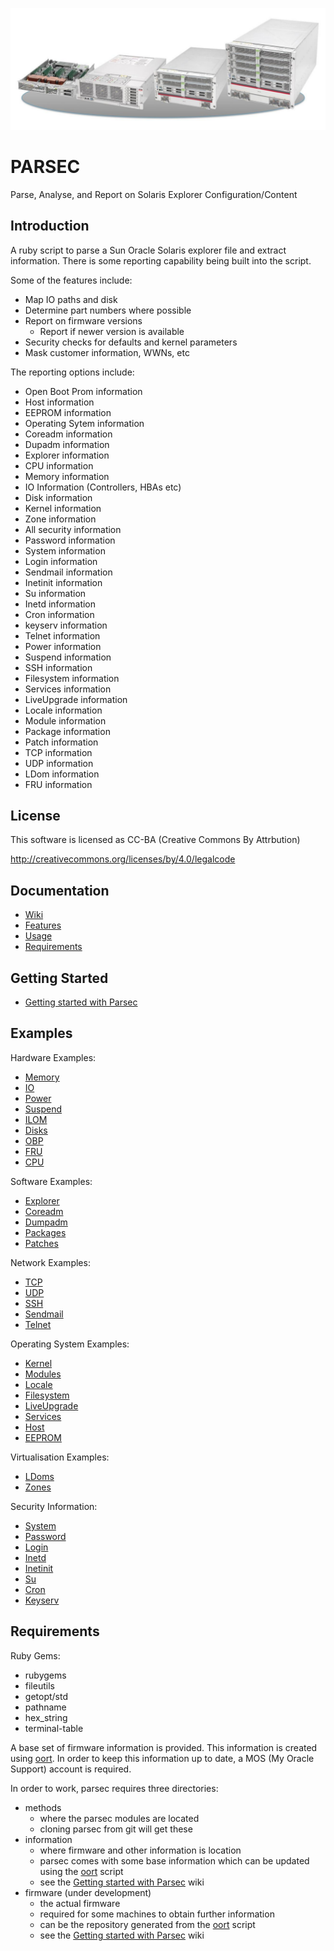 ![alt tag](https://raw.githubusercontent.com/lateralblast/parsec/master/sparc_t5.png)

PARSEC
======

Parse, Analyse, and Report on Solaris Explorer Configuration/Content

Introduction
------------

A ruby script to parse a Sun Oracle Solaris explorer file and extract information.
There is some reporting capability being built into the script.

Some of the features include:

- Map IO paths and disk
- Determine part numbers where possible
- Report on firmware versions
  - Report if newer version is available
- Security checks for defaults and kernel parameters
- Mask customer information, WWNs, etc

The reporting options include:

- Open Boot Prom information
- Host information
- EEPROM information
- Operating Sytem information
- Coreadm information
- Dupadm information
- Explorer information
- CPU information
- Memory information
- IO Information (Controllers, HBAs etc)
- Disk information
- Kernel information
- Zone information
- All security information
- Password information
- System information
- Login information
- Sendmail information
- Inetinit information
- Su information
- Inetd information
- Cron information
- keyserv information
- Telnet information
- Power information
- Suspend information
- SSH information
- Filesystem information
- Services information
- LiveUpgrade information
- Locale information
- Module information
- Package information
- Patch information
- TCP information
- UDP information
- LDom information
- FRU information

License
-------

This software is licensed as CC-BA (Creative Commons By Attrbution)

http://creativecommons.org/licenses/by/4.0/legalcode


Documentation
-------------

- [Wiki](https://github.com/lateralblast/parsec/wiki)
- [Features](https://github.com/lateralblast/parsec/wiki/1.-Features)
- [Usage](https://github.com/lateralblast/parsec/wiki/2.-Usage)
- [Requirements](https://github.com/lateralblast/parsec/wiki/6.-Requirements)

Getting Started
---------------

- [Getting started with Parsec](https://github.com/lateralblast/parsec/wiki/3.-Getting-Started)

Examples
--------

Hardware Examples:

- [Memory](https://github.com/lateralblast/parsec/wiki/4.1.1.-Memory)
- [IO](https://github.com/lateralblast/parsec/wiki/4.1.2.-IO)
- [Power](https://github.com/lateralblast/parsec/wiki/4.1.3.-Power)
- [Suspend](https://github.com/lateralblast/parsec/wiki/4.1.4.-Suspend)
- [ILOM](https://github.com/lateralblast/parsec/wiki/4.1.5.-ILOM)
- [Disks](https://github.com/lateralblast/parsec/wiki/4.1.6.-Disks)
- [OBP](https://github.com/lateralblast/parsec/wiki/4.1.7.-OBP)
- [FRU](https://github.com/lateralblast/parsec/wiki/4.1.8.-FRU)
- [CPU](https://github.com/lateralblast/parsec/wiki/4.1.9.-CPU)

Software Examples:

- [Explorer](https://github.com/lateralblast/parsec/wiki/4.2.1.-Explorer)
- [Coreadm](https://github.com/lateralblast/parsec/wiki/4.2.2.-Coreadm)
- [Dumpadm](https://github.com/lateralblast/parsec/wiki/4.2.3.-Dumpadm)
- [Packages](https://github.com/lateralblast/parsec/wiki/4.2.4.-Packages)
- [Patches](https://github.com/lateralblast/parsec/wiki/4.2.5.-Patches)

Network Examples:

- [TCP](https://github.com/lateralblast/parsec/wiki/4.3.1.-TCP)
- [UDP](https://github.com/lateralblast/parsec/wiki/4.3.2.-UDP)
- [SSH](https://github.com/lateralblast/parsec/wiki/4.3.3.-SSH)
- [Sendmail](https://github.com/lateralblast/parsec/wiki/4.3.4.-Sendmail)
- [Telnet](https://github.com/lateralblast/parsec/wiki/4.3.5.-Telnet)

Operating System Examples:

- [Kernel](https://github.com/lateralblast/parsec/wiki/4.4.1.-Kernel)
- [Modules](https://github.com/lateralblast/parsec/wiki/4.4.2.-Modules)
- [Locale](https://github.com/lateralblast/parsec/wiki/4.4.3.-Locale)
- [Filesystem](https://github.com/lateralblast/parsec/wiki/4.4.4.-Filesystem)
- [LiveUpgrade](https://github.com/lateralblast/parsec/wiki/4.4.5.-LiveUpgrade)
- [Services](https://github.com/lateralblast/parsec/wiki/4.4.6.-Services)
- [Host](https://github.com/lateralblast/parsec/wiki/4.4.7.-Host)
- [EEPROM](https://github.com/lateralblast/parsec/wiki/4.4.8.-EEPROM)

Virtualisation Examples:

- [LDoms](https://github.com/lateralblast/parsec/wiki/4.5.1.-LDoms)
- [Zones](https://github.com/lateralblast/parsec/wiki/4.5.2.-Zones)

Security Information:

- [System](https://github.com/lateralblast/parsec/wiki/4.6.1.-System)
- [Password](https://github.com/lateralblast/parsec/wiki/4.6.2.-Password)
- [Login](https://github.com/lateralblast/parsec/wiki/4.6.3.Login)
- [Inetd](https://github.com/lateralblast/parsec/wiki/4.6.4.-Inetd)
- [Inetinit](https://github.com/lateralblast/parsec/wiki/4.6.5.-Inetinit)
- [Su](https://github.com/lateralblast/parsec/wiki/4.6.6.-Su)
- [Cron](https://github.com/lateralblast/parsec/wiki/4.6.7.-Cron)
- [Keyserv](https://github.com/lateralblast/parsec/wiki/4.6.8.-Keyserv)

Requirements
------------

Ruby Gems:

- rubygems
- fileutils
- getopt/std
- pathname
- hex_string
- terminal-table

A base set of firmware information is provided.
This information is created using [oort](https://github.com/lateralblast/oort).
In order to keep this information up to date, a MOS (My Oracle Support) account is required.

In order to work, parsec requires three directories:

- methods
  - where the parsec modules are located
  - cloning parsec from git will get these
- information
  - where firmware and other information is location
  - parsec comes with some base information which can be updated using the [oort](https://github.com/lateralblast/oort) script
  - see the [Getting started with Parsec](https://github.com/lateralblast/parsec/wiki/3.-Getting-Started) wiki
- firmware (under development)
  - the actual firmware
  - required for some machines to obtain further information
  - can be the repository generated from the [oort](https://github.com/lateralblast/oort) script
  - see the [Getting started with Parsec](https://github.com/lateralblast/parsec/wiki/3.-Getting-Started) wiki


